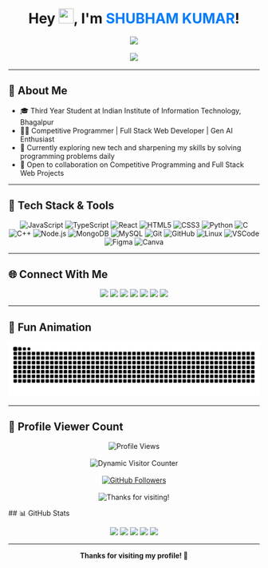<h1 align="center">Hey <img src="https://media.giphy.com/media/hvRJCLFzcasrR4ia7z/giphy.gif" height="30" width="30">, I'm <span style="color: #007bff;">SHUBHAM KUMAR</span>!</h1>

<p align="center">
  <img src="https://readme-typing-svg.herokuapp.com?center=true&lines=Competitive+Programmer;Full-Stack+Developer;DevOps+Enthusiast;Always+curious...&color=007bff&size=22" />
</p>

<p align="center">
  <img src="https://media.giphy.com/media/LaVp0AyqR5bGsC5Cbm/giphy.gif" width="200"/>
</p>

---

## 💫 About Me

- 🎓 Third Year Student at Indian Institute of Information Technology, Bhagalpur
- 👨‍💻 Competitive Programmer | Full Stack Web Developer | Gen AI Enthusiast
- 🌱 Currently exploring new tech and sharpening my skills by solving programming problems daily
- 🤝 Open to collaboration on Competitive Programming and Full Stack Web Projects

---

## 🚀 Tech Stack & Tools

<p align="center">
  <img src="https://cdn.jsdelivr.net/gh/devicons/devicon/icons/javascript/javascript-original.svg" height="30" alt="JavaScript"/>
  <img src="https://cdn.jsdelivr.net/gh/devicons/devicon/icons/typescript/typescript-original.svg" height="30" alt="TypeScript"/>
  <img src="https://cdn.jsdelivr.net/gh/devicons/devicon/icons/react/react-original.svg" height="30" alt="React"/>
  <img src="https://cdn.jsdelivr.net/gh/devicons/devicon/icons/html5/html5-original.svg" height="30" alt="HTML5"/>
  <img src="https://cdn.jsdelivr.net/gh/devicons/devicon/icons/css3/css3-original.svg" height="30" alt="CSS3"/>
  <img src="https://cdn.jsdelivr.net/gh/devicons/devicon/icons/python/python-original.svg" height="30" alt="Python"/>
  <img src="https://cdn.jsdelivr.net/gh/devicons/devicon/icons/c/c-original.svg" height="30" alt="C"/>
  <img src="https://cdn.jsdelivr.net/gh/devicons/devicon/icons/cplusplus/cplusplus-original.svg" height="30" alt="C++"/>
  <img src="https://cdn.jsdelivr.net/gh/devicons/devicon/icons/nodejs/nodejs-original.svg" height="30" alt="Node.js"/>
  <img src="https://cdn.jsdelivr.net/gh/devicons/devicon/icons/mongodb/mongodb-original.svg" height="30" alt="MongoDB"/>
  <img src="https://cdn.jsdelivr.net/gh/devicons/devicon/icons/mysql/mysql-original.svg" height="30" alt="MySQL"/>
  <img src="https://cdn.jsdelivr.net/gh/devicons/devicon/icons/git/git-original.svg" height="30" alt="Git"/>
  <img src="https://cdn.jsdelivr.net/gh/devicons/devicon/icons/github/github-original.svg" height="30" alt="GitHub"/>
  <img src="https://cdn.jsdelivr.net/gh/devicons/devicon/icons/linux/linux-original.svg" height="30" alt="Linux"/>
  <img src="https://cdn.jsdelivr.net/gh/devicons/devicon/icons/vscode/vscode-original.svg" height="30" alt="VSCode"/>
  <img src="https://cdn.jsdelivr.net/gh/devicons/devicon/icons/figma/figma-original.svg" height="30" alt="Figma"/>
  <img src="https://cdn.jsdelivr.net/gh/devicons/devicon/icons/canva/canva-original.svg" height="30" alt="Canva"/>
</p>

---

## 🌐 Connect With Me

<p align="center">
  <a href="https://www.linkedin.com/in/04shubham07/"><img src="https://img.shields.io/badge/LinkedIn-0077B5?style=for-the-badge&logo=linkedin&logoColor=white"></a>
  <a href="https://discord.com/users/"><img src="https://img.shields.io/badge/Discord-7289DA?style=for-the-badge&logo=discord&logoColor=white"></a>
  <a href="https://www.instagram.com/10.shubham.11"><img src="https://img.shields.io/badge/Instagram-E4405F?style=for-the-badge&logo=instagram&logoColor=white"></a>
  <a href="https://leetcode.com/shubham040711/"><img src="https://img.shields.io/badge/LeetCode-FFA116?style=for-the-badge&logo=leetCode&logoColor=white"></a>
  <a href="https://codeforces.com/profile/shubham040711"><img src="https://img.shields.io/badge/CodeForces-1F65B4?style=for-the-badge&logo=codeforces&logoColor=white"></a>
  <a href="https://www.codechef.com/users/badmos_coder"><img src="https://img.shields.io/badge/CodeChef-5B4638?style=for-the-badge&logo=codechef&logoColor=white"></a>
  <a href="mailto:shubham040711@gmail.com?subject=Hello%20Shubham,%20From%20Github"><img src="https://img.shields.io/badge/Gmail-D14836?style=for-the-badge&logo=gmail&logoColor=white"></a>
</p>

---

## 🐍 Fun Animation

<p align="center">
  <img src="https://github.com/siddiq0611/git_repo/blob/main/grid_snake.svg"/>
</p>

---

## 👀 Profile Viewer Count

<p align="center">
  <!-- Enhanced Komarev badge with emoji, correct URL encoding -->
  <img src="https://komarev.com/ghpvc/?username=04shubham7&label=👁️%20Profile%20Views&color=43E0FF&style=for-the-badge" alt="Profile Views"/>
  <br><br>
  <!-- Animated loli counter (fun avatars, live) -->
  <img src="https://count.getloli.com/get/@04shubham7?theme=moebooru" alt="Dynamic Visitor Counter"/>
  <br><br>
  <!-- Followers badge, centered -->
  <a href="https://github.com/04shubham7?tab=followers">
    <img src="https://img.shields.io/github/followers/04shubham7?label=Followers&style=social" alt="GitHub Followers"/>
  </a>
  <br><br>
  <!-- Animated typing SVG, centered and spaced -->
  <img src="https://readme-typing-svg.demolab.com?font=Fira+Code&weight=600&duration=2000&pause=1000&color=43E0FF&width=435&lines=Thanks+for+visiting+my+profile!" alt="Thanks for visiting!"/>
</p>
## 📊 GitHub Stats

<p align="center">
  <img src="https://github-readme-stats.vercel.app/api/top-langs/?username=04shubham7&theme=great-gatsby&hide_border=false&include_all_commits=false&count_private=true&layout=compact"/>
  <img src="https://github-readme-stats.vercel.app/api?username=04shubham7&theme=great-gatsby&hide_border=false&include_all_commits=false&count_private=true"/>
  <img src="https://github-readme-streak-stats.herokuapp.com/?user=04shubham7&theme=great-gatsby&hide_border=false"/>
  <img src="https://leetcard.jacoblin.cool/shubham040711?theme=dark&font=Kaisei%20HarunoUmi&ext=contest"/>
  <img src="https://codeforces-readme-stats.vercel.app/api/card?username=shubham040711&theme=aura&disable_animations=false&show_icons=true&force_username=true"/>
</p>

---

<p align="center">
  <b>Thanks for visiting my profile! 💙</b>
</p>

